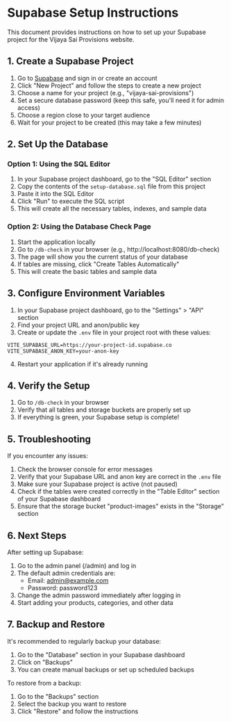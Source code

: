# Supabase Setup Instructions

This document provides instructions on how to set up your Supabase project for the Vijaya Sai Provisions website.

## 1. Create a Supabase Project

1. Go to [Supabase](https://supabase.com/) and sign in or create an account
2. Click "New Project" and follow the steps to create a new project
3. Choose a name for your project (e.g., "vijaya-sai-provisions")
4. Set a secure database password (keep this safe, you'll need it for admin access)
5. Choose a region close to your target audience
6. Wait for your project to be created (this may take a few minutes)

## 2. Set Up the Database

### Option 1: Using the SQL Editor

1. In your Supabase project dashboard, go to the "SQL Editor" section
2. Copy the contents of the `setup-database.sql` file from this project
3. Paste it into the SQL Editor
4. Click "Run" to execute the SQL script
5. This will create all the necessary tables, indexes, and sample data

### Option 2: Using the Database Check Page

1. Start the application locally
2. Go to `/db-check` in your browser (e.g., http://localhost:8080/db-check)
3. The page will show you the current status of your database
4. If tables are missing, click "Create Tables Automatically"
5. This will create the basic tables and sample data

## 3. Configure Environment Variables

1. In your Supabase project dashboard, go to the "Settings" > "API" section
2. Find your project URL and anon/public key
3. Create or update the `.env` file in your project root with these values:

```
VITE_SUPABASE_URL=https://your-project-id.supabase.co
VITE_SUPABASE_ANON_KEY=your-anon-key
```

4. Restart your application if it's already running

## 4. Verify the Setup

1. Go to `/db-check` in your browser
2. Verify that all tables and storage buckets are properly set up
3. If everything is green, your Supabase setup is complete!

## 5. Troubleshooting

If you encounter any issues:

1. Check the browser console for error messages
2. Verify that your Supabase URL and anon key are correct in the `.env` file
3. Make sure your Supabase project is active (not paused)
4. Check if the tables were created correctly in the "Table Editor" section of your Supabase dashboard
5. Ensure that the storage bucket "product-images" exists in the "Storage" section

## 6. Next Steps

After setting up Supabase:

1. Go to the admin panel (/admin) and log in
2. The default admin credentials are:
   - Email: admin@example.com
   - Password: password123
3. Change the admin password immediately after logging in
4. Start adding your products, categories, and other data

## 7. Backup and Restore

It's recommended to regularly backup your database:

1. Go to the "Database" section in your Supabase dashboard
2. Click on "Backups"
3. You can create manual backups or set up scheduled backups

To restore from a backup:

1. Go to the "Backups" section
2. Select the backup you want to restore
3. Click "Restore" and follow the instructions
